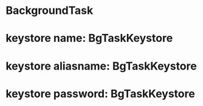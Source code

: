 # BackgroundTask

# keystore name: BgTaskKeystore
# keystore aliasname: BgTaskKeystore
# keystore password: BgTaskKeystore